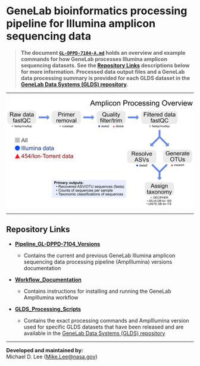 # GeneLab bioinformatics processing pipeline for Illumina amplicon sequencing data

> **The document [`GL-DPPD-7104-A.md`](Pipeline_GL-DPPD-7104_Versions/GL-DPPD-7104-A.md) holds an overview and example commands for how GeneLab processes Illumina amplicon sequencing datasets. See the [Repository Links](#repository-links) descriptions below for more information. Processed data output files and a GeneLab data processing summary is provided for each GLDS dataset in the [GeneLab Data Systems (GLDS) repository](https://genelab-data.ndc.nasa.gov/genelab/projects).**  

--- 

<p align="center">
<a href="../images/GL-amplicon-overview.pdf"><img src="../images/GL-amplicon-overview.png"></a>
</p>

---
## Repository Links

* [**Pipeline_GL-DPPD-7104_Versions**](Pipeline_GL-DPPD-7104_Versions)

  - Contains the current and previous GeneLab Illumina amplicon sequencing data processing pipeline (AmpIllumina) versions documentation

* [**Workflow_Documentation**](Workflow_Documentation)

  - Contains instructions for installing and running the GeneLab AmpIllumina workflow

* [**GLDS_Processing_Scripts**](GLDS_Processing_Scripts)

  - Contains the exact processing commands and AmpIllumina version used for specific GLDS datasets that have been released and are available in the [GeneLab Data Systems (GLDS) repository](https://genelab-data.ndc.nasa.gov/genelab/projects)

---
**Developed and maintained by:**  
Michael D. Lee (Mike.Lee@nasa.gov)
